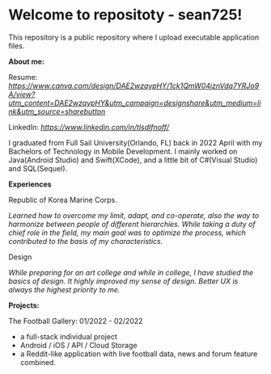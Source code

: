 # Welcome to repositoty - sean725!

This repository is a public repository where I upload executable application files.

**About me:**

Resume: *https://www.canva.com/design/DAE2wzqypHY/1ck1QmW04iznVdq7YRJo9A/view?utm_content=DAE2wzqypHY&utm_campaign=designshare&utm_medium=link&utm_source=sharebutton*

LinkedIn: *https://www.linkedin.com/in/tlsdlfnoff/*

I graduated from Full Sail University(Orlando, FL) back in 2022 April with my Bachelors of Technology in Mobile Development. I mainly worked on Java(Android Studio) and Swift(XCode), and a little bit of C#(Visual Studio) and SQL(Sequel).

**Experiences**

Republic of Korea Marine Corps.

*Learned how to overcome my limit, adapt, and co-operate, also the way to harmonize between people of different hierarchies. While taking a duty of chief role in the field, my main goal was to optimize the process, which contributed to the basis of my characteristics.*

Design 

*While preparing for an art college and while in college, 
I have studied the basics of design. It highly improved my sense of design. Better UX is always the highest priority to me.*

**Projects:**

The Football Gallery: 01/2022 - 02/2022

- a full-stack individual project
- Android / iOS / API / Cloud Storage
- a Reddit-like application with live football data, news and forum feature combined. 